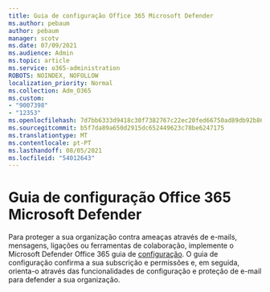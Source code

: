```yaml
---
title: Guia de configuração Office 365 Microsoft Defender
ms.author: pebaum
author: pebaum
manager: scotv
ms.date: 07/09/2021
ms.audience: Admin
ms.topic: article
ms.service: o365-administration
ROBOTS: NOINDEX, NOFOLLOW
localization_priority: Normal
ms.collection: Adm_O365
ms.custom:
- "9007398"
- "12353"
ms.openlocfilehash: 7d7bb6333d9418c30f7382767c22ec20fed66750ad89db92b86a6981bf55487d
ms.sourcegitcommit: b5f7da89a650d2915dc652449623c78be6247175
ms.translationtype: MT
ms.contentlocale: pt-PT
ms.lasthandoff: 08/05/2021
ms.locfileid: "54012643"
---
```

# <a name="microsoft-defender-for-office-365-setup-guide"></a>Guia de configuração Office 365 Microsoft Defender

Para proteger a sua organização contra ameaças através de e-mails, mensagens, ligações ou ferramentas de colaboração, implemente o Microsoft Defender Office 365 guia de [configuração](https://admin.microsoft.com/adminportal/home#/modernonboarding/office365advancedthreatprotectionadvisor). O guia de configuração confirma a sua subscrição e permissões e, em seguida, orienta-o através das funcionalidades de configuração e proteção de e-mail para defender a sua organização.